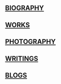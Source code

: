 ## [BIOGRAPHY](https://tianshu-z.github.io/BIOGRAPHY/)

## [WORKS](https://tianshu-z.github.io/WORKS/)

## [PHOTOGRAPHY](https://tianshu-z.github.io/PHOTOHRAPHY/)

## [WRITINGS](https://tianshu-z.github.io/WRITINGS/)

## [BLOGS](https://tianshu-z.github.io/BLOGS/)
